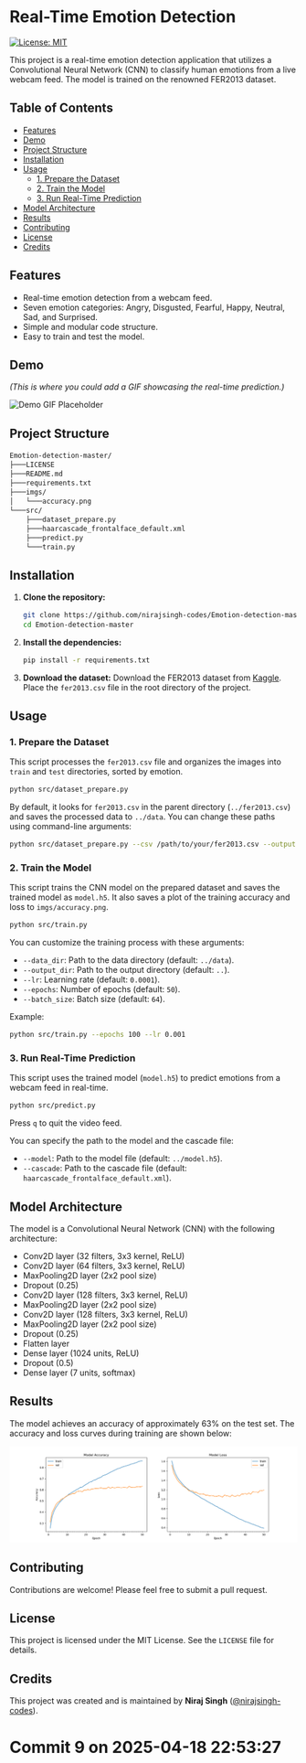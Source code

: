 # Real-Time Emotion Detection

[![License: MIT](https://img.shields.io/badge/License-MIT-yellow.svg)](https://opensource.org/licenses/MIT)

This project is a real-time emotion detection application that utilizes a Convolutional Neural Network (CNN) to classify human emotions from a live webcam feed. The model is trained on the renowned FER2013 dataset.

## Table of Contents

- [Features](#features)
- [Demo](#demo)
- [Project Structure](#project-structure)
- [Installation](#installation)
- [Usage](#usage)
  - [1. Prepare the Dataset](#1-prepare-the-dataset)
  - [2. Train the Model](#2-train-the-model)
  - [3. Run Real-Time Prediction](#3-run-real-time-prediction)
- [Model Architecture](#model-architecture)
- [Results](#results)
- [Contributing](#contributing)
- [License](#license)
- [Credits](#credits)

## Features

-   Real-time emotion detection from a webcam feed.
-   Seven emotion categories: Angry, Disgusted, Fearful, Happy, Neutral, Sad, and Surprised.
-   Simple and modular code structure.
-   Easy to train and test the model.

## Demo

*(This is where you could add a GIF showcasing the real-time prediction.)*

![Demo GIF Placeholder](https://i.imgur.com/9QZ4p9G.png)

## Project Structure

```
Emotion-detection-master/
├───LICENSE
├───README.md
├───requirements.txt
├───imgs/
│   └───accuracy.png
└───src/
    ├───dataset_prepare.py
    ├───haarcascade_frontalface_default.xml
    ├───predict.py
    └───train.py
```

## Installation

1.  **Clone the repository:**
    ```bash
    git clone https://github.com/nirajsingh-codes/Emotion-detection-master.git
    cd Emotion-detection-master
    ```

2.  **Install the dependencies:**
    ```bash
    pip install -r requirements.txt
    ```

3.  **Download the dataset:**
    Download the FER2013 dataset from [Kaggle](https://www.kaggle.com/c/challenges-in-representation-learning-facial-expression-recognition-challenge/data). Place the `fer2013.csv` file in the root directory of the project.

## Usage

### 1. Prepare the Dataset

This script processes the `fer2013.csv` file and organizes the images into `train` and `test` directories, sorted by emotion.

```bash
python src/dataset_prepare.py
```

By default, it looks for `fer2013.csv` in the parent directory (`../fer2013.csv`) and saves the processed data to `../data`. You can change these paths using command-line arguments:

```bash
python src/dataset_prepare.py --csv /path/to/your/fer2013.csv --output /path/to/your/data
```

### 2. Train the Model

This script trains the CNN model on the prepared dataset and saves the trained model as `model.h5`. It also saves a plot of the training accuracy and loss to `imgs/accuracy.png`.

```bash
python src/train.py
```

You can customize the training process with these arguments:

-   `--data_dir`: Path to the data directory (default: `../data`).
-   `--output_dir`: Path to the output directory (default: `..`).
-   `--lr`: Learning rate (default: `0.0001`).
-   `--epochs`: Number of epochs (default: `50`).
-   `--batch_size`: Batch size (default: `64`).

Example:
```bash
python src/train.py --epochs 100 --lr 0.001
```

### 3. Run Real-Time Prediction

This script uses the trained model (`model.h5`) to predict emotions from a webcam feed in real-time.

```bash
python src/predict.py
```

Press `q` to quit the video feed.

You can specify the path to the model and the cascade file:

-   `--model`: Path to the model file (default: `../model.h5`).
-   `--cascade`: Path to the cascade file (default: `haarcascade_frontalface_default.xml`).

## Model Architecture

The model is a Convolutional Neural Network (CNN) with the following architecture:

-   Conv2D layer (32 filters, 3x3 kernel, ReLU)
-   Conv2D layer (64 filters, 3x3 kernel, ReLU)
-   MaxPooling2D layer (2x2 pool size)
-   Dropout (0.25)
-   Conv2D layer (128 filters, 3x3 kernel, ReLU)
-   MaxPooling2D layer (2x2 pool size)
-   Conv2D layer (128 filters, 3x3 kernel, ReLU)
-   MaxPooling2D layer (2x2 pool size)
-   Dropout (0.25)
-   Flatten layer
-   Dense layer (1024 units, ReLU)
-   Dropout (0.5)
-   Dense layer (7 units, softmax)

## Results

The model achieves an accuracy of approximately 63% on the test set. The accuracy and loss curves during training are shown below:

![Accuracy and Loss Curves](imgs/accuracy.png)

## Contributing

Contributions are welcome! Please feel free to submit a pull request.

## License

This project is licensed under the MIT License. See the `LICENSE` file for details.

## Credits

This project was created and is maintained by **Niraj Singh** ([@nirajsingh-codes](https://github.com/nirajsingh-codes)).

# Commit 9 on 2025-04-18 22:53:27
